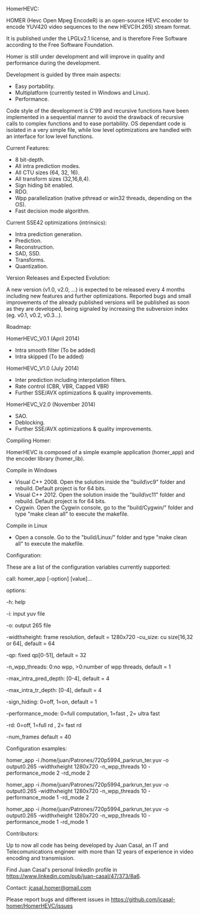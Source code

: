HomerHEVC:

HOMER (Hevc Open Mpeg EncodeR) is an open-source HEVC encoder to encode YUV420 video sequences to the new HEVC(H.265) stream format.

It is published under the LPGLv2.1 license, and is therefore Free Software according to the Free Software Foundation.

Homer is still under development and will improve in quality and performance during the development.

Development is guided by three main aspects:
- Easy portability.
- Multiplatform (currently tested in Windows and Linux). 
- Performance.

Code style of the development is C'99 and recursive functions have been implemented in a sequential manner to avoid the drawback of recursive calls to complex functions and to ease portability. OS dependant code is isolated in a very simple file, while low level optimizations are handled with an interface for low level functions. 



Current Features: 

- 8 bit-depth.
- All intra prediction modes.
- All CTU sizes (64, 32, 16).
- All transform sizes (32,16,8,4).
- Sign hiding bit enabled.
- RDO.
- Wpp parallelization (native pthread or win32 threads, depending on the OS).
- Fast decision mode algorithm.

Current SSE42 optimizations (intrinsics):
- Intra prediction generation.
- Prediction.
- Reconstruction. 
- SAD, SSD.
- Transforms.
- Quantization.




Version Releases and Expected Evolution:

A new version (v1.0, v2.0, ...) is expected to be released every 4 months including new features and further optimizations. 
Reported bugs and small improvements of the already published versions will be published as soon as they are developed, being signaled by increasing the subversion index (eg. v0.1, v0.2, v0.3...).


Roadmap:

HomerHEVC_V0.1 (April 2014)
- Intra smooth filter (To be added)
- Intra skipped (To be added)

HomerHEVC_V1.0 (July 2014)
- Inter prediction including interpolation filters.
- Rate control (CBR, VBR, Capped VBR)
- Further SSE/AVX optimizations & quality improvements.

HomerHEVC_V2.0 (November 2014)
- SAO.
- Deblocking.
- Further SSE/AVX optimizations & quality improvements.



Compiling Homer:

HomerHEVC is composed of a simple example application (homer_app) and the encoder library (homer_lib).

Compile in Windows 
- Visual C++ 2008. Open the solution inside the "build\vc9\" folder and rebuild. Default project is for 64 bits.
- Visual C++ 2012. Open the solution inside the "build\vc11\" folder and rebuild. Default project is for 64 bits.
- Cygwin. Open the Cygwin console, go to the "build/Cygwin/" folder and type "make clean all" to execute the makefile.

Compile in Linux
- Open a console. Go to the "build/Linux/" folder and type "make clean all" to execute the makefile.



Configuration:

These are a list of the configuration variables currently supported:

call: homer_app [-option] [value]...

options:


-h:					help


-i:					input yuv file


-o:					output 265 file


-widthxheight:           		frame resolution, default = 1280x720
-cu_size:                		cu size[16,32 or 64], default = 64


-qp:                     		fixed qp[0-51], default = 32


-n_wpp_threads:          		0:no wpp, >0:number of wpp threads, default = 1


-max_intra_pred_depth:   	    	[0-4], default = 4


-max_intra_tr_depth:     	    	[0-4], default = 4


-sign_hiding:            		0=off, 1=on, default = 1


-performance_mode:       	    	0=full computation, 1=fast , 2= ultra fast


-rd:                     		0=off, 1=full rd , 2= fast rd

-num_frames              		default = 40

Configuration examples:

homer_app -i /home/juan/Patrones/720p5994_parkrun_ter.yuv -o output0.265  -widthxheight 1280x720 -n_wpp_threads 10 -performance_mode 2 -rd_mode 2

homer_app -i /home/juan/Patrones/720p5994_parkrun_ter.yuv -o output0.265 -widthxheight 1280x720 -n_wpp_threads 10 -performance_mode 1 -rd_mode 2

homer_app -i /home/juan/Patrones/720p5994_parkrun_ter.yuv -o output0.265 -widthxheight 1280x720 -n_wpp_threads 10 -performance_mode 1 -rd_mode 1





Contributors:

Up to now all code has being developed by Juan Casal, an IT and Telecomunications engineer with more than 12 years of experience in video encoding and transmission.

Find Juan Casal's personal linkedIn profile in https://www.linkedin.com/pub/juan-casal/47/373/8a6.

Contact: jcasal.homer@gmail.com


Please report bugs and different issues in https://github.com/jcasal-homer/HomerHEVC/issues


